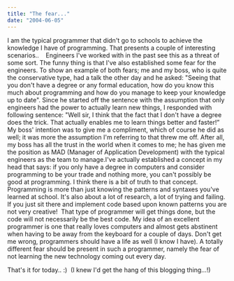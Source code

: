 ```yaml
---
title: "The fear..."
date: "2004-06-05"
---
```


I am the typical programmer that didn't go to schools to achieve the knowledge I have of programming. That presents a couple of interesting scenarios..    Engineers I've worked with in the past see this as a threat of some sort. The funny thing is that I've also established some fear for the engineers. To show an example of both fears; me and my boss, who is quite the conservative type, had a talk the other day and he asked: "Seeing that you don't have a degree or any formal education, how do you know this much about programming and how do you manage to keep your knowledge up to date". Since he started off the sentence with the assumption that only engineers had the power to actually learn new things, I responded with following sentence: "Well sir, I think that the fact that I don't have a degree does the trick. That actually enables me to learn things better and faster!” My boss' intention was to give me a compliment, which of course he did as well; it was more the assumption I'm referring to that threw me off. After all, my boss has all the trust in the world when it comes to me; he has given me the position as MAD (Manager of Application Development) with the typical engineers as the team to manage.I've actually established a concept in my head that says: if you only have a degree in computers and consider programming to be your trade and nothing more, you can't possibly be good at programming. I think there is a bit of truth to that concept. Programming is more than just knowing the patterns and syntaxes you've learned at school. It's also about a lot of research, a lot of trying and failing. If you just sit there and implement code based upon known patterns you are not very creative!  That type of programmer will get things done, but the code will not necessarily be the best code. My idea of an excellent programmer is one that really loves computers and almost gets abstinent when having to be away from the keyboard for a couple of days. Don't get me wrong, programmers should have a life as well (I know I have). A totally different fear should be present in such a programmer, namely the fear of not learning the new technology coming out every day.

That's it for today.. :)  (I knew I'd get the hang of this blogging thing...!)
